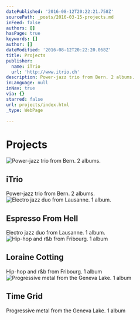 ```yaml
---
datePublished: '2016-08-12T20:22:21.758Z'
sourcePath: _posts/2016-03-15-projects.md
inFeed: false
authors: []
hasPage: true
keywords: []
author: []
dateModified: '2016-08-12T20:22:20.068Z'
title: Projects
publisher:
  name: iTrio
  url: 'http://www.itrio.ch'
description: Power-jazz trio from Bern. 2 albums.
inLanguage: null
inNav: true
via: {}
starred: false
url: projects/index.html
_type: WebPage

---
```

# Projects
![Power-jazz trio from Bern. 2 albums.](https://s3-us-west-2.amazonaws.com/the-grid-img/p/5655ad208622191822ccee2a1d5c2f49e31aeee1.jpg)

## iTrio

Power-jazz trio from Bern. 2 albums.
![Electro jazz duo from Lausanne. 1 album.](https://s3-us-west-2.amazonaws.com/the-grid-img/p/70eb1d9e6450400b15616d53cd00594ca46d727a.jpg)

## Espresso From Hell

Electro jazz duo from Lausanne. 1 album.
![Hip-hop and r&b from Fribourg. 1 album](https://s3-us-west-2.amazonaws.com/the-grid-img/p/88cd31a420e0f604aec5fca96846b8cfccf1a491.jpg)

## Loraine Cotting

Hip-hop and r&b from Fribourg. 1 album
![Progressive metal from the Geneva Lake. 1 album](https://s3-us-west-2.amazonaws.com/the-grid-img/p/9fa301523bffb51746a00f5285d0b95149971559.jpg)

## Time Grid

Progressive metal from the Geneva Lake. 1 album